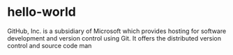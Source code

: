 # hello-world
GitHub, Inc. is a subsidiary of Microsoft which provides hosting for software development and version control using Git. It offers the distributed version control and source code man
